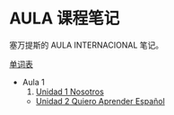 # AULA 课程笔记

塞万提斯的 AULA INTERNACIONAL 笔记。

[单词表](word-list.md)

- Aula 1
  1. [Unidad 1 Nosotros](notes/aula-1-unidad-1.md)
  - [Unidad 2 Quiero Aprender Español](notes/aula-1-unidad-2.md)
